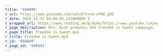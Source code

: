 ```yaml
---
title: '694099'
r_url: https://www.youtube.com/watch?v=na-eTN8_g8Q
r_date: 2016-12-31 04:00:04.232000000 Z
r_wrapped_url: https://www.reading.am/p/4yke/https://www.youtube.com/watch?v=na-eTN8_g8Q
r_page_description: Mrs. Bush promotes the Freedom is Sweet campaign.
r_page_title: Freedom is Sweet.mp4
r_title: Freedom is Sweet.mp4
r_id: '694099'
r_page_id: '508943'
---
```



